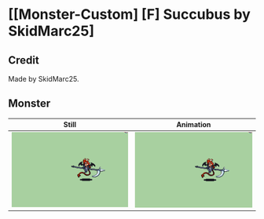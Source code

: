 # [\[Monster-Custom\] \[F\] Succubus by SkidMarc25]

## Credit

Made by SkidMarc25.
	
## Monster

| Still | Animation |
| :---: | :-------: |
| ![Monster still](./Monster_000.png) | ![Monster animation](./Monster.gif) |
